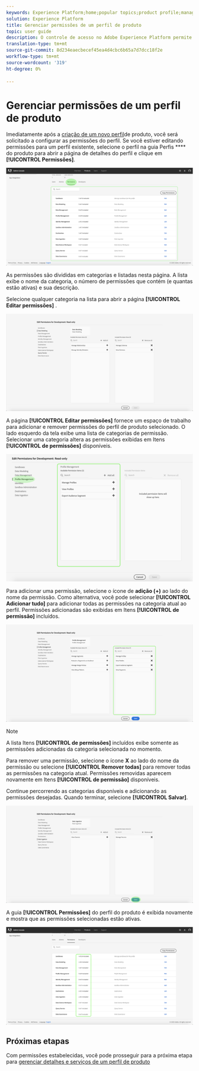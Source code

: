 ```yaml
---
keywords: Experience Platform;home;popular topics;product profile;manage permissions
solution: Experience Platform
title: Gerenciar permissões de um perfil de produto
topic: user guide
description: O controle de acesso no Adobe Experience Platform permite gerenciar funções e permissões para vários recursos da plataforma usando o Adobe Admin Console. Este documento serve como um guia para gerenciar permissões de um perfil de produto para Plataforma.
translation-type: tm+mt
source-git-commit: 8d234eaecbecef45ea4d4cbc6b65a7d7dcc18f2e
workflow-type: tm+mt
source-wordcount: '319'
ht-degree: 0%

---
```



# Gerenciar permissões de um perfil de produto

Imediatamente após a [criação de um novo perfil](#create-a-new-product-profile)de produto, você será solicitado a configurar as permissões do perfil. Se você estiver editando permissões para um perfil existente, selecione o perfil na guia Perfis **** do produto para abrir a página de detalhes do perfil e clique em **[!UICONTROL Permissões]**.

![Permissões de perfil](../images/profile-permissions.png)

As permissões são divididas em categorias e listadas nesta página. A lista exibe o nome da categoria, o número de permissões que contém (e quantas estão ativas) e sua descrição.

Selecione qualquer categoria na lista para abrir a página **[!UICONTROL Editar permissões]** .

![editar permissões](../images/edit-permissions.png)

A página **[!UICONTROL Editar permissões]** fornece um espaço de trabalho para adicionar e remover permissões do perfil de produto selecionado. O lado esquerdo da tela exibe uma lista de categorias de permissão. Selecionar uma categoria altera as permissões exibidas em Itens **[!UICONTROL de permissões]** disponíveis.

![change-permissions-categoria](../images/change-permissions-category.png)

Para adicionar uma permissão, selecione o ícone de **adição (+)** ao lado do nome da permissão. Como alternativa, você pode selecionar **[!UICONTROL Adicionar tudo]** para adicionar todas as permissões na categoria atual ao perfil. Permissões adicionadas são exibidas em Itens **[!UICONTROL de permissão]** incluídos.

![add-permissions](../images/add-permissions.png)

>[!NOTE]
>
>A lista Itens **[!UICONTROL de permissões]** incluídos exibe somente as permissões adicionadas da categoria selecionada no momento.

Para remover uma permissão, selecione o ícone **X** ao lado do nome da permissão ou selecione **[!UICONTROL Remover todas]** para remover todas as permissões na categoria atual. Permissões removidas aparecem novamente em Itens **[!UICONTROL de permissão]** disponíveis.

Continue percorrendo as categorias disponíveis e adicionando as permissões desejadas. Quando terminar, selecione **[!UICONTROL Salvar]**.

![permissões-conclusão](../images/permissions-finish.png)

A guia **[!UICONTROL Permissões]** do perfil do produto é exibida novamente e mostra que as permissões selecionadas estão ativas.

![permissões adicionadas](../images/added-permissions.png)

## Próximas etapas

Com permissões estabelecidas, você pode prosseguir para a próxima etapa para [gerenciar detalhes e serviços de um perfil de produto](details-and-services.md)